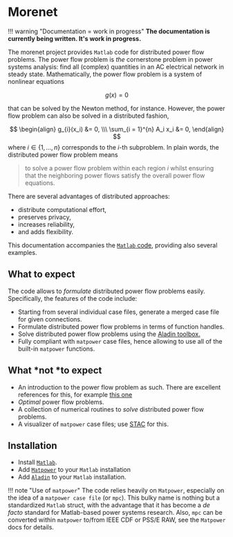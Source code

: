 # Morenet

!!! warning "Documentation = work in progress"
    __The documentation is currently being written.
    It's work in progress.__

The morenet project provides `Matlab` code for distributed power flow problems.
The power flow problem is *the* cornerstone problem in power systems analysis: find all (complex) quantities in an AC electrical network in steady state.
Mathematically, the power flow problem is a system of nonlinear equations

$$g(x) = 0$$

that can be solved by the Newton method, for instance.
However, the power flow problem can also be solved in a distributed fashion,

$$
\begin{align}
g_{i}(x_i) &= 0, \\\
\sum_{i = 1}^{n} A_i x_i &= 0,
\end{align}
$$
where $i \in \{ 1, \dots, n\}$ corresponds to the $i$-th subproblem.
In plain words, the distributed power flow problem means

> to solve a power flow problem within each region $i$ whilst ensuring that the neighboring power flows satisfy the overall power flow equations.

There are several advantages of distributed approaches:

- distribute computational effort,
- preserves privacy,
- increases reliability,
- and adds flexibility.

This documentation accompanies the [`Matlab` code](https://iai-vcs.iai.kit.edu/advancedcontrol/code/morenet/morenet), providing also several examples.

## What to expect
The code allows to *formulate* distributed power flow problems easily.
Specifically, the features of the code include:

- Starting from several individual case files, generate a merged case file for given connections.
- Formulate distributed power flow problems in terms of function handles.
- Solve distributed power flow problems using the [Aladin toolbox.](https://github.com/alexe15/ALADIN.m)
- Fully compliant with `matpower` case files, hence allowing to use all of the built-in `matpower` functions.

## What *not *to expect

- An introduction to the power flow problem as such. There are excellent references for this, for example [this one](https://www.tandfonline.com/doi/full/10.1080/0740817X.2016.1189626?casa_token=PcNIfyUVkpEAAAAA%3Auyjxp1a-UdKfMpngiDeV6V5zfxy-H1j8ZNc60XAujhsq4lO7w_O-qst2Idu3nnf0PasCrvMx9Ae00ic)
- *Optimal* power flow problems.
- A collection of numerical routines to *solve* distributed power flow problems.
- A visualizer of `matpower` case files; use [STAC](https://immersive.erc.monash.edu/STAC/) for this.

## Installation

- Install [`Matlab`](https://www.mathworks.com).
- Add [`Matpower`](https://matpower.org/) to your `Matlab` installation
- Add [`Aladin`](https://github.com/alexe15/ALADIN.m) to your `Matlab` installation.

!!! note "Use of `matpower`"
    The code relies heavily on `Matpower`, especially on the idea of a `matpower case file` (or `mpc`).
    This bulky name is nothing but a standardized `Matlab` struct, with the advantage that it has become a *de facto* standard for Matlab-based power systems research.
    Also, `mpc` can be converted within `matpower` to/from IEEE CDF or PSS/E RAW, see the `Matpower` docs for details.

